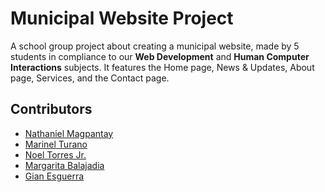 # Municipal Website Project

A school group project about creating a municipal website, made by 5 students in compliance to our **Web Development** and **Human Computer Interactions** subjects.
It features the Home page, News & Updates, About page, Services, and the Contact page.

## Contributors

- [Nathaniel Magpantay](https://www.facebook.com/akira.magpantay)
- [Marinel Turano](https://www.facebook.com/Minell.turano21)
- [Noel Torres Jr.](https://www.facebook.com/noelztorres)
- [Margarita Balajadia](https://www.facebook.com/marga.balajadia.17)
- [Gian Esguerra](https://www.facebook.com/gian.jaime.71)

